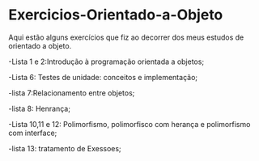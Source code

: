 # Exercicios-Orientado-a-Objeto
Aqui estão alguns exercícios que fiz ao decorrer dos meus estudos de orientado a objeto.

-Lista 1 e 2:Introdução à programação orientada a objetos;

-Lista 6: Testes de unidade: conceitos e implementação;

-lista 7:Relacionamento entre objetos;

-lista 8: Henrança;

-Lista 10,11 e 12: Polimorfismo, polimorfisco com herança e polimorfismo com interface;

-lista 13: tratamento de Exessoes;

